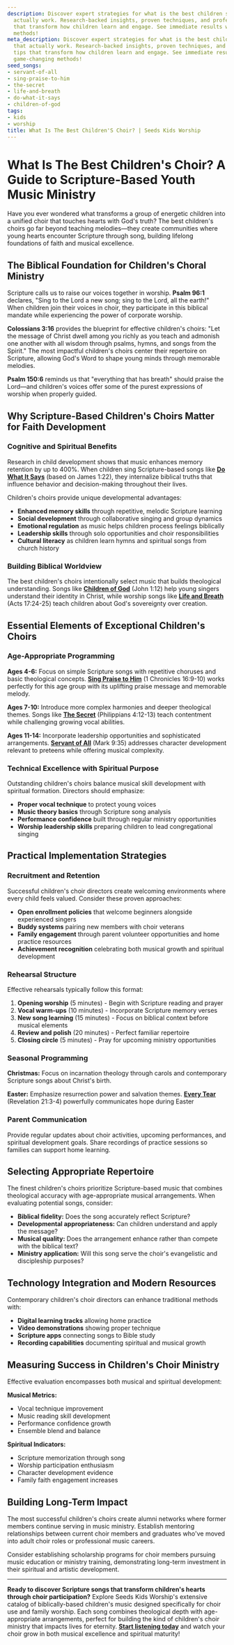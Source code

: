 ```yaml
---
description: Discover expert strategies for what is the best children s choir that
  actually work. Research-backed insights, proven techniques, and professional tips
  that transform how children learn and engage. See immediate results with these game-changing
  methods!
meta_description: Discover expert strategies for what is the best children s choir
  that actually work. Research-backed insights, proven techniques, and professional
  tips that transform how children learn and engage. See immediate results with these
  game-changing methods!
seed_songs:
- servant-of-all
- sing-praise-to-him
- the-secret
- life-and-breath
- do-what-it-says
- children-of-god
tags:
- kids
- worship
title: What Is The Best Children'S Choir? | Seeds Kids Worship
---
```

# What Is The Best Children's Choir? A Guide to Scripture-Based Youth Music Ministry

Have you ever wondered what transforms a group of energetic children into a unified choir that touches hearts with God's truth? The best children's choirs go far beyond teaching melodies—they create communities where young hearts encounter Scripture through song, building lifelong foundations of faith and musical excellence.

## The Biblical Foundation for Children's Choral Ministry

Scripture calls us to raise our voices together in worship. **Psalm 96:1** declares, "Sing to the Lord a new song; sing to the Lord, all the earth!" When children join their voices in choir, they participate in this biblical mandate while experiencing the power of corporate worship.

**Colossians 3:16** provides the blueprint for effective children's choirs: "Let the message of Christ dwell among you richly as you teach and admonish one another with all wisdom through psalms, hymns, and songs from the Spirit." The most impactful children's choirs center their repertoire on Scripture, allowing God's Word to shape young minds through memorable melodies.

**Psalm 150:6** reminds us that "everything that has breath" should praise the Lord—and children's voices offer some of the purest expressions of worship when properly guided.

## Why Scripture-Based Children's Choirs Matter for Faith Development

### Cognitive and Spiritual Benefits

Research in child development shows that music enhances memory retention by up to 400%. When children sing Scripture-based songs like **[Do What It Says](https://seedskidsworship.com/product/do-what-it-says-james-122-2/)** (based on James 1:22), they internalize biblical truths that influence behavior and decision-making throughout their lives.

Children's choirs provide unique developmental advantages:
- **Enhanced memory skills** through repetitive, melodic Scripture learning
- **Social development** through collaborative singing and group dynamics
- **Emotional regulation** as music helps children process feelings biblically
- **Leadership skills** through solo opportunities and choir responsibilities
- **Cultural literacy** as children learn hymns and spiritual songs from church history

### Building Biblical Worldview

The best children's choirs intentionally select music that builds theological understanding. Songs like **[Children of God](https://seedskidsworship.com/product/sing-gods-word/)** (John 1:12) help young singers understand their identity in Christ, while worship songs like **[Life and Breath](https://seedskidsworship.com/product/life-and-breath-acts-1724-25/)** (Acts 17:24-25) teach children about God's sovereignty over creation.

## Essential Elements of Exceptional Children's Choirs

### Age-Appropriate Programming

**Ages 4-6:** Focus on simple Scripture songs with repetitive choruses and basic theological concepts. **[Sing Praise to Him](https://seedskidsworship.com/product/sing-praise-to-him-1-chronicles-169/)** (1 Chronicles 16:9-10) works perfectly for this age group with its uplifting praise message and memorable melody.

**Ages 7-10:** Introduce more complex harmonies and deeper theological themes. Songs like **[The Secret](https://seedskidsworship.com/product/the-secret-philippians-412-13/)** (Philippians 4:12-13) teach contentment while challenging growing vocal abilities.

**Ages 11-14:** Incorporate leadership opportunities and sophisticated arrangements. **[Servant of All](https://seedskidsworship.com/product/servant-of-all-mark-935/)** (Mark 9:35) addresses character development relevant to preteens while offering musical complexity.

### Technical Excellence with Spiritual Purpose

Outstanding children's choirs balance musical skill development with spiritual formation. Directors should emphasize:
- **Proper vocal technique** to protect young voices
- **Music theory basics** through Scripture song analysis
- **Performance confidence** built through regular ministry opportunities
- **Worship leadership skills** preparing children to lead congregational singing

## Practical Implementation Strategies

### Recruitment and Retention

Successful children's choir directors create welcoming environments where every child feels valued. Consider these proven approaches:

- **Open enrollment policies** that welcome beginners alongside experienced singers
- **Buddy systems** pairing new members with choir veterans
- **Family engagement** through parent volunteer opportunities and home practice resources
- **Achievement recognition** celebrating both musical growth and spiritual development

### Rehearsal Structure

Effective rehearsals typically follow this format:
1. **Opening worship** (5 minutes) - Begin with Scripture reading and prayer
2. **Vocal warm-ups** (10 minutes) - Incorporate Scripture memory verses
3. **New song learning** (15 minutes) - Focus on biblical context before musical elements
4. **Review and polish** (20 minutes) - Perfect familiar repertoire
5. **Closing circle** (5 minutes) - Pray for upcoming ministry opportunities

### Seasonal Programming

**Christmas:** Focus on incarnation theology through carols and contemporary Scripture songs about Christ's birth.

**Easter:** Emphasize resurrection power and salvation themes. **[Every Tear](https://seedskidsworship.com/product/every-tear-revelation-214/)** (Revelation 21:3-4) powerfully communicates hope during Easter

### Parent Communication
Provide regular updates about choir activities, upcoming performances, and spiritual development goals. Share recordings of practice sessions so families can support home learning.

## Selecting Appropriate Repertoire

The finest children's choirs prioritize Scripture-based music that combines theological accuracy with age-appropriate musical arrangements. When evaluating potential songs, consider:

- **Biblical fidelity:** Does the song accurately reflect Scripture?
- **Developmental appropriateness:** Can children understand and apply the message?
- **Musical quality:** Does the arrangement enhance rather than compete with the biblical text?
- **Ministry application:** Will this song serve the choir's evangelistic and discipleship purposes?

## Technology Integration and Modern Resources

Contemporary children's choir directors can enhance traditional methods with:
- **Digital learning tracks** allowing home practice
- **Video demonstrations** showing proper technique
- **Scripture apps** connecting songs to Bible study
- **Recording capabilities** documenting spiritual and musical growth

## Measuring Success in Children's Choir Ministry

Effective evaluation encompasses both musical and spiritual development:

**Musical Metrics:**
- Vocal technique improvement
- Music reading skill development
- Performance confidence growth
- Ensemble blend and balance

**Spiritual Indicators:**
- Scripture memorization through song
- Worship participation enthusiasm
- Character development evidence
- Family faith engagement increases

## Building Long-Term Impact

The most successful children's choirs create alumni networks where former members continue serving in music ministry. Establish mentoring relationships between current choir members and graduates who've moved into adult choir roles or professional music careers.

Consider establishing scholarship programs for choir members pursuing music education or ministry training, demonstrating long-term investment in their spiritual and artistic development.

---

**Ready to discover Scripture songs that transform children's hearts through choir participation?** Explore Seeds Kids Worship's extensive catalog of biblically-based children's music designed specifically for choir use and family worship. Each song combines theological depth with age-appropriate arrangements, perfect for building the kind of children's choir ministry that impacts lives for eternity. **[Start listening today](https://seedskidsworship.com)** and watch your choir grow in both musical excellence and spiritual maturity!

<script type="application/ld+json">
{
  "@context": "https://schema.org",
  "@type": "Article",
  "headline": "What Is The Best Children S Choir",
  "author": {
    "@type": "Organization",
    "name": "Seeds Kids Worship"
  },
  "publisher": {
    "@type": "Organization",
    "name": "Seeds Kids Worship",
    "logo": {
      "@type": "ImageObject",
      "url": "https://seedskidsworship.com/logo.png"
    }
  },
  "datePublished": "2025-09-08T13:18:58.817256",
  "dateModified": "2025-09-08T13:18:58.817287",
  "description": "Discover expert strategies for what is the best children s choir that actually work. Research-backed insights, proven techniques, and professional tips that tra",
  "mainEntityOfPage": {
    "@type": "WebPage",
    "@id": "https://seedskidsworship.com/activities/what-is-the-best-children-s-choir/"
  }
}
</script>

<script type="application/ld+json">
{
  "@context": "https://schema.org",
  "@type": "Product",
  "name": "Servant of All",
  "description": "A song about serving others and being great through humility",
  "url": "https://seedskidsworship.com/product/servant-of-all-mark-935/",
  "brand": {
    "@type": "Brand",
    "name": "Seeds Kids Worship"
  },
  "category": "Children's Christian Music",
  "album": "The Power of Encouragement"
}
</script>

<script type="application/ld+json">
{
  "@context": "https://schema.org",
  "@type": "Product",
  "name": "Sing Praise To Him",
  "description": "Uplifting praise song teaching children to sing praise and glory in God's holy name from 1 Chronicles 16:9-10",
  "url": "https://seedskidsworship.com/product/sing-praise-to-him-1-chronicles-169/",
  "brand": {
    "@type": "Brand",
    "name": "Seeds Kids Worship"
  },
  "category": "Children's Christian Music",
  "album": "Seeds of Praise"
}
</script>

<script type="application/ld+json">
{
  "@context": "https://schema.org",
  "@type": "Product",
  "name": "The Secret",
  "description": "Encouraging song about finding contentment and strength in Christ from Philippians 4:12-13",
  "url": "https://seedskidsworship.com/product/the-secret-philippians-412-13/",
  "brand": {
    "@type": "Brand",
    "name": "Seeds Kids
